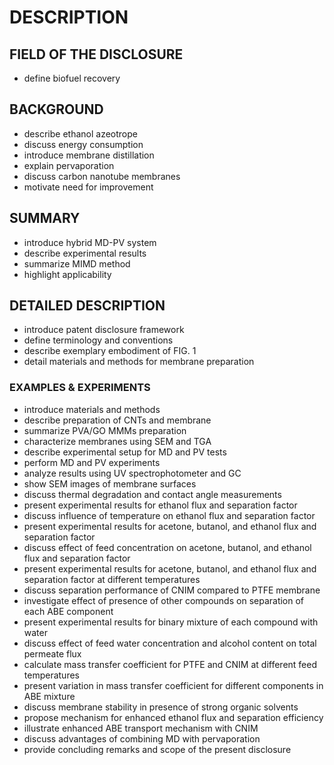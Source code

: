 # DESCRIPTION

## FIELD OF THE DISCLOSURE

- define biofuel recovery

## BACKGROUND

- describe ethanol azeotrope
- discuss energy consumption
- introduce membrane distillation
- explain pervaporation
- discuss carbon nanotube membranes
- motivate need for improvement

## SUMMARY

- introduce hybrid MD-PV system
- describe experimental results
- summarize MIMD method
- highlight applicability

## DETAILED DESCRIPTION

- introduce patent disclosure framework
- define terminology and conventions
- describe exemplary embodiment of FIG. 1
- detail materials and methods for membrane preparation

### EXAMPLES & EXPERIMENTS

- introduce materials and methods
- describe preparation of CNTs and membrane
- summarize PVA/GO MMMs preparation
- characterize membranes using SEM and TGA
- describe experimental setup for MD and PV tests
- perform MD and PV experiments
- analyze results using UV spectrophotometer and GC
- show SEM images of membrane surfaces
- discuss thermal degradation and contact angle measurements
- present experimental results for ethanol flux and separation factor
- discuss influence of temperature on ethanol flux and separation factor
- present experimental results for acetone, butanol, and ethanol flux and separation factor
- discuss effect of feed concentration on acetone, butanol, and ethanol flux and separation factor
- present experimental results for acetone, butanol, and ethanol flux and separation factor at different temperatures
- discuss separation performance of CNIM compared to PTFE membrane
- investigate effect of presence of other compounds on separation of each ABE component
- present experimental results for binary mixture of each compound with water
- discuss effect of feed water concentration and alcohol content on total permeate flux
- calculate mass transfer coefficient for PTFE and CNIM at different feed temperatures
- present variation in mass transfer coefficient for different components in ABE mixture
- discuss membrane stability in presence of strong organic solvents
- propose mechanism for enhanced ethanol flux and separation efficiency
- illustrate enhanced ABE transport mechanism with CNIM
- discuss advantages of combining MD with pervaporation
- provide concluding remarks and scope of the present disclosure

